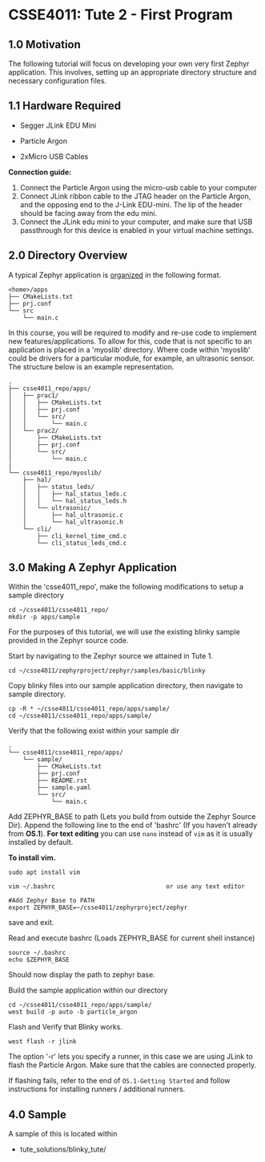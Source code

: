 # CSSE4011: Tute 2 - First Program

## 1.0 Motivation

The following tutorial will focus on developing your own very first Zephyr application. This involves, setting up an appropriate directory structure and necessary configuration files.

## 1.1 Hardware Required

* Segger JLink EDU Mini

* Particle Argon

* 2xMicro USB Cables

**Connection guide:**
1. Connect the Particle Argon using the micro-usb cable to your computer
2. Connect JLink ribbon cable to the JTAG header on the Particle Argon, and the opposing end to the J-Link EDU-mini. The lip of the header should be facing away from the edu mini.
3. Connect the JLink edu mini to your computer, and make sure that USB passthrough for this device is enabled in your virtual machine settings. 

## 2.0 Directory Overview

A typical Zephyr application is [organized](https://docs.zephyrproject.org/latest/application/index.html) in the following format.

```
<home>/apps
├── CMakeLists.txt
├── prj.conf
└── src
    └── main.c
```

In this course, you will be required to modify and re-use code to implement new features/applications. To allow for this, code that is not specific to an application is placed in a 'myoslib' directory. Where code within 'myoslib' could be drivers for a particular module, for example, an ultrasonic sensor.  The structure below is an example representation.

```
.
├── csse4011_repo/apps/
│   ├── prac1/
│   │   ├── CMakeLists.txt
│   │   ├── prj.conf
│   │   └── src/
│   │       └── main.c 
│   └── prac2/
│       ├── CMakeLists.txt
│       ├── prj.conf
│       └── src/
│           └── main.c
|
└── csse4011_repo/myoslib/
    ├── hal/
    │   ├── status_leds/
    │   │   ├── hal_status_leds.c 
    │   │   └── hal_status_leds.h 
    │   └── ultrasonic/
    │       ├── hal_ultrasonic.c
    │       └── hal_ultrasonic.h
    └── cli/
        ├── cli_kernel_time_cmd.c
        └── cli_status_leds_cmd.c
```

## **3.0 Making A Zephyr Application**
Within the 'csse4011_repo', make the following modifications to setup a sample directory
```shell
cd ~/csse4011/csse4011_repo/
mkdir -p apps/sample
```
For the purposes of this tutorial, we will use the existing blinky sample provided in the Zephyr source code.

Start by navigating to the Zephyr source we attained in Tute 1.

```shell
cd ~/csse4011/zephyrproject/zephyr/samples/basic/blinky
```
Copy blinky files into our sample application directory, then navigate to sample directory.
```shell
cp -R * ~/csse4011/csse4011_repo/apps/sample/
cd ~/csse4011/csse4011_repo/apps/sample/
```
Verify that the following exist within your sample dir
```
.
└── csse4011/csse4011_repo/apps/
    └── sample/
        ├── CMakeLists.txt
        ├── prj.conf
        ├── README.rst
        ├── sample.yaml
        └── src/
            └── main.c
```
Add ZEPHYR_BASE to path (Lets you build from outside the Zephyr Source Dir). Append the following line to the end of 'bashrc' (If you haven't already from **OS.1**). **For text editing** you can use `nano` instead of `vim` as it is usually installed by default. 

**To install vim.** 
```
sudo apt install vim
```

```
vim ~/.bashrc                               or use any text editor
    
#Add Zephyr Base to PATH
export ZEPHYR_BASE=~/csse4011/zephyrproject/zephyr   
```
save and exit.

Read and execute bashrc (Loads ZEPHYR_BASE for current shell instance)
```shell
source ~/.bashrc
echo $ZEPHYR_BASE
```
Should now display the path to zephyr base. 

Build the sample application within our directory
```shell
cd ~/csse4011/csse4011_repo/apps/sample/
west build -p auto -b particle_argon
```
Flash and Verify that Blinky works. 
```shell
west flash -r jlink
```

The option '-r' lets you specify a runner, in this case we are using JLink to flash the Particle Argon. Make sure that the cables are connected properly.

If flashing fails, refer to the end of `OS.1-Getting Started` and follow instructions for installing runners / additional runners. 


## **4.0 Sample**

A sample of this is located within

* tute_solutions/blinky_tute/
